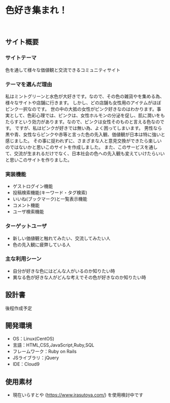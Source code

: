 # 色好き集まれ！
​
## サイト概要
### サイトテーマ
色を通して様々な価値観と交流できるコミュニティサイト
​
### テーマを選んだ理由
私はミントグリーンと水色が大好きです。なので、その色の雑貨やを集める為、様々なサイトや店舗に行きます。
しかし、どの店舗も女性用のアイテムがほぼピンク一択なのです。 世の中の大抵の女性がピンク好きなのはわかります。事実として、色彩心理では、ピンクは、女性ホルモンの分泌を促し、肌に潤いをもたらすという効力があります。なので、ピンクは女性そのものと言える色なのです。
ですが、私はピンクが好きでは無い為、よく困ってしまいます。
男性なら黒や青、女性ならピンクや赤等と言った色の先入観、価値観が日本は特に強いと感じました。
その事に捉われずに、さまざまな人と意見交換ができたら楽しいのではないかと思いこのサイトを作成しました。
また、このサービスを通して、交流が生まれるだけでなく、日本社会の色への先入観も変えていけたらいいと思いこのサイトを作りました。
​
### 実装機能
* ゲストログイン機能
* 投稿検索機能(キーワード・タグ検索)
* いいね(ブックマーク)と一覧表示機能
* コメント機能
* ユーザ検索機能
​
### ターゲットユーザ
- 新しい価値観と触れてみたい、交流してみたい人
- 色の先入観に疲弊している人
​
### 主な利用シーン
- 自分が好きな色にはどんな人がいるのか知りたい時
- 異なる色が好きな人がどんな考えでその色が好きなのか知りたい時
​
## 設計書
後程作成予定
​
## 開発環境
- OS：Linux(CentOS)
- 言語：HTML,CSS,JavaScript,Ruby,SQL
- フレームワーク：Ruby on Rails
- JSライブラリ：jQuery
- IDE：Cloud9
​
## 使用素材
- 現在いらすとや (https://www.irasutoya.com/) を使用検討中です